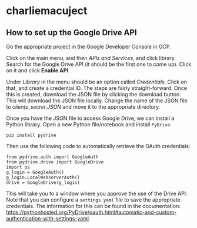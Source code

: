 # charliemacuject

## How to set up the Google Drive API
Go the appropriate project in the Google Developer Console in GCP.

Click on the main menu, and then _APIs and Services_, and click library. Search for the Google Drive API (it should be the first one to come up). Click on it and click __Enable API__.

Under _Library_ in the menu should be an option called _Credentials_. Click on that, and create a credential ID. The steps are fairly straight-forward. Once this is created, download the JSON file by clicking the download button. This will download the JSON file locally. Change the name of the JSON file to _clients_secret.JSON_ and move it to the appropriate directory.

Once you have the JSON file to access Google Drive, we can install a Python library. Open a new Python file/notebook and install `PyDrive`:
```{python}
pip install pydrive
```

Then use the following code to automatically retrieve the OAuth credentials:
```{python}
from pydrive.auth import GoogleAuth
from pydrive.drive import GoogleDrive
import os
g_login = GoogleAuth()
g_login.LocalWebserverAuth()
drive = GoogleDrive(g_login)
```

This will take you to a window where you approve the use of the Drive API. Note that you can configure a `settings.yaml` file to save the appropriate credentials. The information for this can be found in the documentation: https://pythonhosted.org/PyDrive/oauth.html#automatic-and-custom-authentication-with-settings-yaml.
